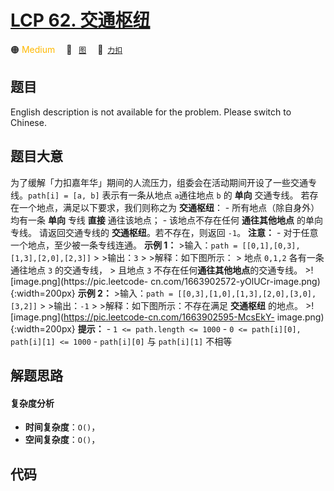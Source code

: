 # [LCP 62. 交通枢纽](https://2xiao.github.io/leetcode-js/lcp/LCP_62.html)

🟠 <font color=#ffb800>Medium</font>&emsp; 🔖&ensp; [`图`](/tag/graph.md)&emsp; 🔗&ensp;[`力扣`](https://leetcode.cn/problems/D9PW8w)

## 题目

English description is not available for the problem. Please switch to
Chinese.


## 题目大意

为了缓解「力扣嘉年华」期间的人流压力，组委会在活动期间开设了一些交通专线。`path[i] = [a, b]` 表示有一条从地点 `a`通往地点 `b` 的
**单向** 交通专线。 若存在一个地点，满足以下要求，我们则称之为 **交通枢纽**： \- 所有地点（除自身外）均有一条 **单向** 专线
**直接** 通往该地点； \- 该地点不存在任何 **通往其他地点** 的单向专线。 请返回交通专线的 **交通枢纽**。若不存在，则返回 `-1`。
**注意：** \- 对于任意一个地点，至少被一条专线连通。 **示例 1：** >输入：`path =
[[0,1],[0,3],[1,3],[2,0],[2,3]]` > >输出：`3` > >解释：如下图所示： > 地点 `0,1,2` 各有一条通往地点
`3` 的交通专线， > 且地点 `3` 不存在任何**通往其他地点**的交通专线。 >![image.png](https://pic.leetcode-
cn.com/1663902572-yOlUCr-image.png){:width=200px} **示例 2：** >输入：`path =
[[0,3],[1,0],[1,3],[2,0],[3,0],[3,2]]` > >输出：`-1` > >解释：如下图所示：不存在满足 **交通枢纽**
的地点。 >![image.png](https://pic.leetcode-cn.com/1663902595-McsEkY-
image.png){:width=200px} **提示：** \- `1 <= path.length <= 1000` \- `0 <=
path[i][0], path[i][1] <= 1000` \- `path[i][0]` 与 `path[i][1]` 不相等


## 解题思路

#### 复杂度分析

- **时间复杂度**：`O()`，
- **空间复杂度**：`O()`，

## 代码

```javascript

```